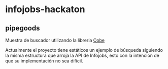 # infojobs-hackaton
## pipegoods

Muestra de buscador utilizando la libreria [Cobe](https://cobe.vercel.app/)

Actualmente el proyecto tiene estáticos un ejemplo de búsqueda siguiendo la misma estructura que arroja la API de Infojobs, esto con la intención de que su implementación no sea difícil.